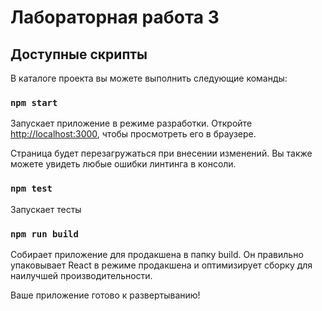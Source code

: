 # Лабораторная работа 3

## Доступные скрипты
В каталоге проекта вы можете выполнить следующие команды:

### `npm start`

Запускает приложение в режиме разработки.
Откройте [http://localhost:3000](http://localhost:3000), чтобы просмотреть его в браузере.

Страница будет перезагружаться при внесении изменений.
Вы также можете увидеть любые ошибки линтинга в консоли.

### `npm test`

Запускает тесты

### `npm run build`

Собирает приложение для продакшена в папку build.
Он правильно упаковывает React в режиме продакшена и оптимизирует сборку для наилучшей производительности.

Ваше приложение готово к развертыванию!
